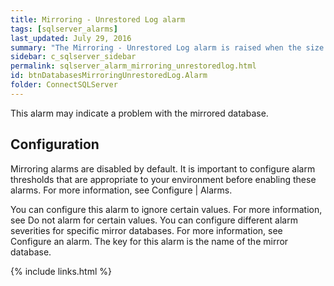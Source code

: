 ```yaml
---
title: Mirroring - Unrestored Log alarm
tags: [sqlserver_alarms]
last_updated: July 29, 2016
summary: "The Mirroring - Unrestored Log alarm is raised when the size of an unrestored mirroring log on the mirroring database exceeds a threshold."
sidebar: c_sqlserver_sidebar
permalink: sqlserver_alarm_mirroring_unrestoredlog.html
id: btnDatabasesMirroringUnrestoredLog.Alarm
folder: ConnectSQLServer
---
```






This alarm may indicate a problem with the mirrored database.

## Configuration

Mirroring alarms are disabled by default. It is important to configure alarm thresholds that are appropriate to your environment before enabling these alarms. For more information, see Configure \| Alarms.

You can configure this alarm to ignore certain values. For more information, see Do not alarm for certain values.
You can configure different alarm severities for specific mirror databases. For more information, see Configure an alarm. The key for this alarm is the name of the mirror database.

{% include links.html %}
